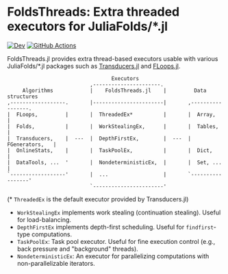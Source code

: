 # FoldsThreads: Extra threaded executors for JuliaFolds/*.jl

[![Dev](https://img.shields.io/badge/docs-dev-blue.svg)](https://juliafolds.github.io/FoldsThreads.jl/dev)
[![GitHub Actions](https://github.com/JuliaFolds/FoldsThreads.jl/workflows/Run%20tests/badge.svg)](https://github.com/JuliaFolds/FoldsThreads.jl/actions?query=workflow%3ARun+tests)

FoldsThreads.jl provides extra thread-based executors usable with various
JuliaFolds/*.jl packages such as
[Transducers.jl](https://github.com/JuliaFolds/Transducers.jl) and
[FLoops.jl](https://github.com/JuliaFolds/FLoops.jl).

```
                                  Executors
                           ,----------------------.
     Algorithms            |    FoldsThreads.jl    |         Data structures
,------------------.       |-----------------------|       ,-----------------.
|  FLoops,         |       |  ThreadedEx*          |       |  Array,         |
|  Folds,          |       |  WorkStealingEx,      |       |  Tables,        |
|  Transducers,    |  ---  |  DepthFirstEx,        |  ---  |  FGenerators,   |
|  OnlineStats,    |       |  TaskPoolEx,          |       |  Dict,          |
|  DataTools, ...  '       |  NondeterministicEx,  |       |  Set, ...       |
`------------------'       |  ...                  |       `-----------------'
                           `-----------------------'
```

(* `ThreadedEx` is the default executor provided by Transducers.jl)

* `WorkStealingEx` implements work stealing (continuation stealing).
  Useful for load-balancing.
* `DepthFirstEx` implements depth-first scheduling. Useful for `findfirst`-type
  computations.
* `TaskPoolEx`: Task pool executor. Useful for fine execution control
  (e.g., back pressure and "background" threads).
* `NondeterministicEx`: An executor for parallelizing computations with
  non-parallelizable iterators.
